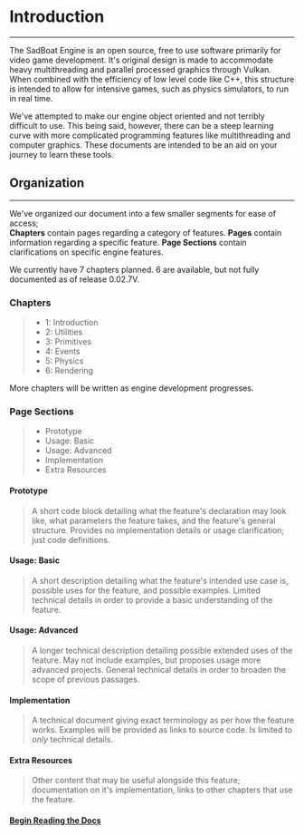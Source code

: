 # Introduction
---
The SadBoat Engine is an open source, free to use software primarily for video game development. It's original design is made to accommodate heavy multithreading and parallel processed graphics through Vulkan. When combined with the efficiency of low level code like C++, this structure is intended to allow for intensive games, such as physics simulators, to run in real time. 

We've attempted to make our engine object oriented and not terribly difficult to use. This being said, however, there can be a steep learning curve with more complicated programming features like multithreading and computer graphics. These documents are intended to be an aid on your journey to learn these tools.

## Organization
---
We've organized our document into a few smaller segments for ease of access;  
**Chapters** contain pages regarding a category of features.
**Pages** contain information regarding a specific feature.
**Page Sections** contain clarifications on specific engine features.

We currently have 7 chapters planned. 6 are available, but not fully documented as of release 0.02.7V.

### Chapters
>- 1: Introduction
>- 2: Utilities
>- 3: Primitives
>- 4: Events
>- 5: Physics
>- 6: Rendering

More chapters will be written as engine development progresses.


### Page Sections
>-   Prototype  
>-   Usage: Basic  
>-   Usage: Advanced  
>-   Implementation  
>-   Extra Resources  

#### Prototype
> 
> A short code block detailing what the feature's declaration may look like, what parameters the feature takes, and the feature's general structure.
> Provides no implementation details or usage clarification; just code definitions.
> 

#### Usage: Basic
> 
> A short description detailing what the feature's intended use case is, possible uses for the feature, and possible examples.
> Limited technical details in order to provide a basic understanding of the feature.
> 
#### Usage: Advanced
> 
> A longer technical description detailing possible extended uses of the feature. May not include examples, but proposes usage more advanced projects.
> General technical details in order to broaden the scope of previous passages.
> 
#### Implementation
> 
> A technical document giving exact terminology as per how the feature works. Examples will be provided as links to source code.
> Is limited to *only* technical details.
> 
#### Extra Resources
> 
> Other content that may be useful alongside this feature; documentation on it's implementation, links to other chapters that use the feature.
> 
> 

#### [Begin Reading the Docs](https://github.com/Zomon333/SadBoat-Engine/blob/Linux-Refactor/docs/1-introduction/table-of-contents.md)